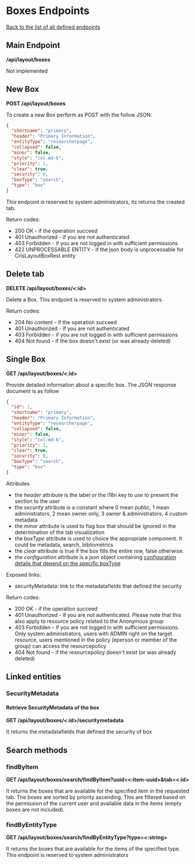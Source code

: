 # Boxes Endpoints
[Back to the list of all defined endpoints](endpoints.md)

## Main Endpoint

**/api/layout/boxes**   

Not implemented

## New Box
**POST /api/layout/boxes**

To create a new Box perform as POST with the follow JSON:

```json
{
  "shortname": "primary",
  "header": "Primary Information",
  "entityType": "researcherpage",
  "collapsed": false,
  "minor": false,
  "style": "col-md-6",
  "priority": 1,
  "clear": true,
  "security": 0,
  "boxType": "search",
  "type": "box"
}
```
This endpoint is reserved to system administrators, its returns the created tab.

Return codes:
* 200 OK - if the operation succeed
* 401 Unauthorized - if you are not authenticated
* 403 Forbidden - if you are not logged in with sufficient permissions
* 422 UNPROCESSABLE ENTITY - if the json body is unprocessable for CrisLayoutBoxRest entity

## Delete tab

**DELETE /api/layout/boxes/<:id>**

Delete a Box. This endpoint is reserved to system administrators.

Return codes:
* 204 No content - if the operation succeed
* 401 Unauthorized - if you are not authenticated
* 403 Forbidden - if you are not logged in with sufficient permissions
* 404 Not found - if the box doesn't exist (or was already deleted)

## Single Box

**GET /api/layout/boxes/<:id>**

Provide detailed information about a specific box. The JSON response document is as follow

```json
{
  "id": 1,
  "shortname": "primary",
  "header": "Primary Information",
  "entityType": "researcherpage",
  "collapsed": false,
  "minor": false,
  "style": "col-md-6",
  "priority": 1,
  "clear": true,
  "security": 0,
  "boxType": "search",
  "type": "box"
}
```

Attributes
* the *header* attribute is the label or the i18n key to use to present the section to the user
* the *security* attribute is a constant where 0 mean public, 1 mean administrators, 2 mean owner only, 3 owner & administrators, 4 custom metadata
* the *minor* attribute is used to flag box that should be ignored in the determination of the tab visualization
* the *boxType* attribute is used to choice the appropriate component. It could be metadata, search, bibliometrics
* the *clear* attribute is true if the box fills the entire row, false otherwise. 
* the *configuration* attribute is a json object containing [configuration details that depend on the specific boxType](boxes-types.md)

Exposed links:
* securityMetadata: link to the metadatafields that defined the security

Return codes:
* 200 OK - if the operation succeed
* 401 Unauthorized - if you are not authenticated. Please note that this also apply to resource policy related to the Anonymous group
* 403 Forbidden - if you are not logged in with sufficient permissions. Only system administrators, users with ADMIN right on the target resource, users mentioned in the policy (eperson or member of the group) can access the resourcepolicy
* 404 Not found - if the resourcepolicy doesn't exist (or was already deleted)

## Linked entities

### SecurityMetadata

#### Retrieve SecurityMetadata of the box

**GET /api/layout/boxes/<:id>/securitymetadata**

It returns the metadatafields that defined the security of box

## Search methods

### findByItem

**GET /api/layout/boxes/search/findByItem?uuid=<:item-uuid>&tab=<:id>**

It returns the boxes that are available for the specified item in the requested tab. The boxes are sorted by priority ascending. This are filtered based on the permission of the current user and available data in the items (empty boxes are not included).

### findByEntityType

**GET /api/layout/boxes/search/findByEntityType?type=<:string>**

It returns the boxes that are available for the items of the specified type. This endpoint is reserved to system administrators
